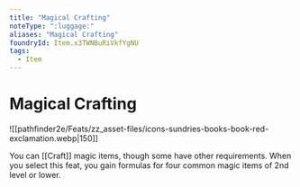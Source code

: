```yaml
---
title: "Magical Crafting"
noteType: ":luggage:"
aliases: "Magical Crafting"
foundryId: Item.x3TWNBuRiVkfYgNU
tags:
  - Item
---
```


# Magical Crafting
![[pathfinder2e/Feats/zz_asset-files/icons-sundries-books-book-red-exclamation.webp|150]]

You can [[Craft]] magic items, though some have other requirements. When you select this feat, you gain formulas for four common magic items of 2nd level or lower.
